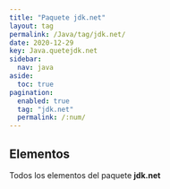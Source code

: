```yaml
---
title: "Paquete jdk.net"
layout: tag
permalink: /Java/tag/jdk.net/
date: 2020-12-29
key: Java.quetejdk.net
sidebar: 
  nav: java
aside: 
  toc: true
pagination: 
  enabled: true
  tag: "jdk.net"
  permalink: /:num/
---
```


<h2>Elementos</h2>
Todos los elementos del paquete <strong>jdk.net</strong>
